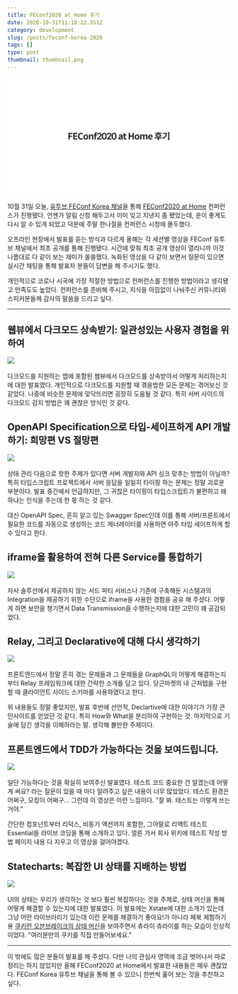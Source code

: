 ```yaml
---
title: FEConf2020 at Home 후기
date: 2020-10-31T11:18:22.551Z
category: development
slug: /posts/feconf-korea-2020
tags: []
type: post
thumbnail: thumbnail.png
---
```


![FEConf Korea 2020 후기](thumbnail.png)

10월 31일 오늘, [유투브 FEConf Korea 채널](https://www.youtube.com/channel/UCWEzfYIpFBIG5jh6laXC6hA)을 통해 [FEConf2020 at Home](https://2020.feconf.kr/) 컨퍼런스가 진행됐다. 언젠가 알림 신청 해두고서 이미 잊고 지낸지 좀 됐었는데, 운이 좋게도 다시 알 수 있게 되었고 덕분에 주말 한나절을 컨퍼런스 시청에 몰두했다.

<!-- end -->

오프라인 현장에서 발표를 듣는 방식과 다르게 올해는 각 세션별 영상을 FEConf 유투브 채널에서 최초 공개를 통해 진행됐다.
시간에 맞춰 최초 공개 영상이 열리니까 이것 나름대로 다 같이 보는 재미가 쏠쏠했다. 녹화된 영상을 다 같이 보면서
질문이 있으면 실시간 채팅을 통해 발표자 분들이 답변을 해 주시기도 했다.

개인적으로 코로나 시국에 가장 적절한 방법으로 컨퍼런스를 진행한 방법이라고 생각됐고 만족도도 높았다.
컨퍼런스를 준비해 주시고, 지식을 아낌없이 나눠주신 커뮤니티와 스피커분들께 감사의 말씀을 드리고 싶다.

---

## 웹뷰에서 다크모드 상속받기: 일관성있는 사용자 경험을 위하여

[![](https://i.ytimg.com/vi/ElsZ-v4Ow08/hqdefault.jpg)](https://www.youtube.com/watch?v=ElsZ-v4Ow08)

다크모드를 지원하는 앱에 포함된 웹뷰에서 다크모드를 상속받아서 어떻게 처리하는지에 대한 발표였다.
개인적으로 다크모드를 지원할 때 겪을법한 모든 문제는 겪어보신 것 같았다. 나중에 비슷한 문제에 맞닥뜨리면 굉장히 도움될 것 같다.
특히 서버 사이드의 다크모드 감지 방법은 꽤 괜찮은 방식인 것 같다.

## OpenAPI Specification으로 타입-세이프하게 API 개발하기: 희망편 VS 절망편

[![](https://i.ytimg.com/vi/J4JHLESAiFk/hqdefault.jpg)](https://www.youtube.com/watch?v=J4JHLESAiFk)

상태 관리 다음으로 핫한 주제가 있다면 서버 개발자와 API 싱크 맞추는 방법이 아닐까?
특히 타입스크립트 프로젝트에서 서버 응답을 일일히 타이핑 하는 문제는 정말 괴로운 부분이다.
발표 중간에서 언급하지만, 그 귀찮은 타이핑이 타입스크립트가 불편하고 왜 하냐는 인식을 주는데 한 몫 하는 것 같다.

대신 OpenAPI Spec, 흔히 알고 있는 Swagger Spec인데 이를 통해 서버/프론트에서 필요한 코드를 자동으로 생성하는 코드 제너레이터를 사용하면
아주 타입 세이프하게 할 수 있다고 한다.

## iframe을 활용하여 전혀 다른 Service를 통합하기

[![](https://i.ytimg.com/vi/kZO5PEypjVg/hqdefault.jpg)](https://www.youtube.com/watch?v=kZO5PEypjVg)

자사 솔루션에서 제공하지 않는 서드 파티 서비스나 기존에 구축해둔 시스템과의 Integration을 제공하기 위한 수단으로 iframe을 사용한 경험을 공유 해 주셨다. 어떻게 하면 보안을 챙기면서 Data Transmission을 수행하는지에 대한 고민이 꽤 공감되었다.

## Relay, 그리고 Declarative에 대해 다시 생각하기

[![](https://i.ytimg.com/vi/YP7d9ae_VzI/hqdefault.jpg)](https://www.youtube.com/watch?v=YP7d9ae_VzI)

프론트엔드에서 정말 흔히 겪는 문제들과 그 문제들을 GraphQL이 어떻게 해결하는지부터 Relay 프레임워크에 대한 간략한 소개를 담고 있다.
당근마켓의 내 근처탭을 구현할 때 클라이언트 사이드 스키마를 사용하였다고 한다.

위 내용들도 정말 좋았지만, 발표 후반에 선언적, Declartive에 대한 이야기가 가장 큰 인사이트를 얻었던 것 같다. 특히 How와 What을 분리하여 구현하는 것. 마지막으로 기술에 담긴 생각을 이해하라는 말. 생각해 볼만한 주제이다.

## 프론트엔드에서 TDD가 가능하다는 것을 보여드립니다.

[![](https://i.ytimg.com/vi/L1dtkLeIz-M/hqdefault.jpg)](https://www.youtube.com/watch?v=L1dtkLeIz-M)

일단 가능하다는 것을 확실히 보여주신 발표였다. 테스트 코드 중요한 건 알겠는데 어떻게 써요? 라는 질문이 있을 때 마다 알려주고 싶은 내용이 너무 많았었다. 테스트 환경은 어쩌구, 모킹이 어쩌구... 그런데 이 영상은 이런 느낌이다. "잘 봐. 테스트는 이렇게 쓰는거야."

간단한 컴포넌트부터 리덕스, 비동기 액션까지 포함한, 그야말로 리액트 테스트 Essential을 라이브 코딩을 통해 소개하고 있다.
얼른 가서 회사 위키에 테스트 작성 방법 페이지 내용 다 지우고 이 영상을 걸어야겠다.

## Statecharts: 복잡한 UI 상태를 지배하는 방법

[![](https://i.ytimg.com/vi/Hv_PhrfwerQ/hqdefault.jpg)](https://www.youtube.com/watch?v=Hv_PhrfwerQ)

UI의 상태는 우리가 생각하는 것 보다 훨씬 복잡하다는 것을 주제로, 상태 머신을 통해 어떻게 해결할 수 있는지에 대한 발표였다.
이 발표에는 Xstate에 대한 소개가 있는데 그냥 어떤 라이브러리가 있는데 이런 문제를 해결하기 좋아요!가 아니라
페북 체험하기 용 [쿠키런 오븐브레이크의 상태 머신](https://xstate.js.org/viz/?gist=f33cf8cdb61bada27cb2df72bfa295ba)을 보여주면서
츄라이 츄라이를 하는 모습이 인상적이었다. "여러분만의 쿠키를 직접 만들어보세요."

---

이 밖에도 많은 분들이 발표를 해 주셨다. 다만 나의 관심사 영역에 조금 벗어나서 따로 정리는 하지 않았지만 올해 FEConf2020 at Home에서 발표한 내용들은 매우 괜찮았다. FEConf Korea 유투브 채널을 통해 볼 수 있으니 한번씩 훑어 보는 것을 추천하고 싶다.